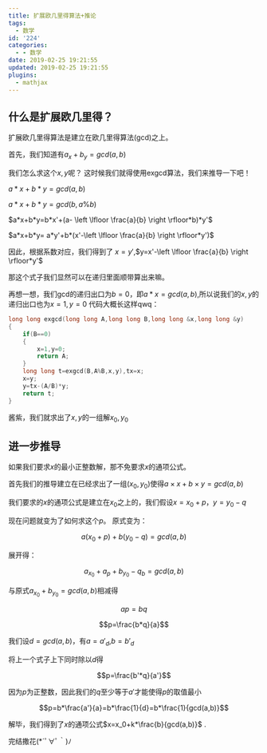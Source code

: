 ```yaml
---
title: 扩展欧几里得算法+推论
tags:
  - 数学
id: '224'
categories:
  - - 数学
date: 2019-02-25 19:21:55
updated: 2019-02-25 19:21:55
plugins:
  - mathjax
---
```


## 什么是扩展欧几里得？

扩展欧几里得算法是建立在欧几里得算法(gcd)之上。 

首先，我们知道有$a_x+b_y=gcd(a,b)$ 

我们怎么求这个$x,y$呢？ 这时候我们就得使用exgcd算法，我们来推导一下吧！ 

$a*x+b*y=gcd(a,b)$ 

$a*x+b*y=gcd(b,a\% b)$ 

$a*x+b*y=b*x'+(a- \left \lfloor \frac{a}{b} \right \rfloor*b)*y'$ 

$a*x+b*y= a*y'+b*(x'-\left \lfloor \frac{a}{b} \right \rfloor*y')$ 

因此，根据系数对应，我们得到了 $x=y'$,$y=x'-\left \lfloor \frac{a}{b} \right \rfloor*y'$ 

那这个式子我们显然可以在递归里面顺带算出来嘛。 

再想一想，我们gcd的递归出口为$b=0$，即$a*x=gcd(a,b)$,所以说我们的$x,y$的递归出口也为$x=1,y=0$ 代码大概长这样qwq：

```cpp
long long exgcd(long long A,long long B,long long &x,long long &y)
{
    if(B==0) 
    {
        x=1,y=0;
        return A;
    }
    long long t=exgcd(B,A%B,x,y),tx=x;
    x=y;
    y=tx-(A/B)*y;
    return t;
}
```

酱紫，我们就求出了$x,y$的一组解$x_0,y_0$


## 进一步推导

如果我们要求$x$的最小正整数解，那不免要求$x$的通项公式。 

首先我们的推导建立在已经求出了一组$(x_0,y_0)$使得$a\times x+b\times y=gcd(a,b)$ 

我们要求的$x$的通项公式是建立在$x_0$之上的，我们假设$x=x_0+p$，$y=y_0-q$ 

现在问题就变为了如何求这个$p$。 原式变为： 

$$a(x_0+p)+b(y_0-q)=gcd(a,b)$$ 

展开得： 

$$a_{x_0}+a_p+b_{y_0}-q_b=gcd(a,b)$$

与原式$a_{x_0}+b_{y_0}=gcd(a,b)$相减得 

$$ap=bq$$ 

$$p=\frac{b*q}{a}$$ 

我们设$d=gcd(a,b)$，有$a=a'_d$,$b=b'_d$ 

将上一个式子上下同时除以$d$得 

$$p=\frac{b'*q}{a'}$$ 

因为$p$为正整数，因此我们的$q$至少等于$a'$才能使得$p$的取值最小 

$$p=b*\frac{a'}{a}=b*\frac{1}{d}=b*\frac{1}{gcd(a,b)}$$ 

解毕，我们得到了$x$的通项公式$x=x_0+k*\frac{b}{gcd(a,b)}$ . 

完结撒花(*´ﾟ∀ﾟ｀)ﾉ